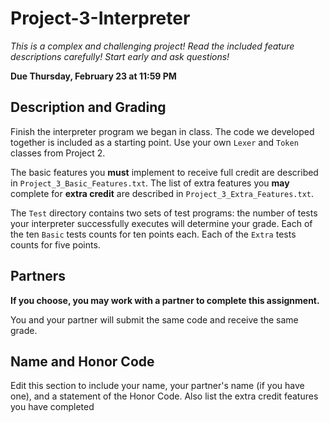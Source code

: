 # Project-3-Interpreter

*This is a complex and challenging project! Read the included feature descriptions carefully! Start early and ask questions!*

**Due Thursday, February 23 at 11:59 PM**

## Description and Grading

Finish the interpreter program we began in class. The code we developed together is included as a starting point. Use your own `Lexer` and `Token` classes from Project 2.

The basic features you **must** implement to receive full credit are described in `Project_3_Basic_Features.txt`. The list of extra features you **may** complete for **extra credit** are described in `Project_3_Extra_Features.txt`.

The `Test` directory contains two sets of test programs: the number of tests your interpreter successfully executes will determine your grade. Each of the ten `Basic` tests counts for ten points each. Each of the `Extra` tests counts for five points.

## Partners

**If you choose, you may work with a partner to complete this assignment.**

You and your partner will submit the same code and receive the same grade.

## Name and Honor Code

Edit this section to include your name, your partner's name (if you have one), and a statement of the Honor Code. Also list the extra credit features you have completed

